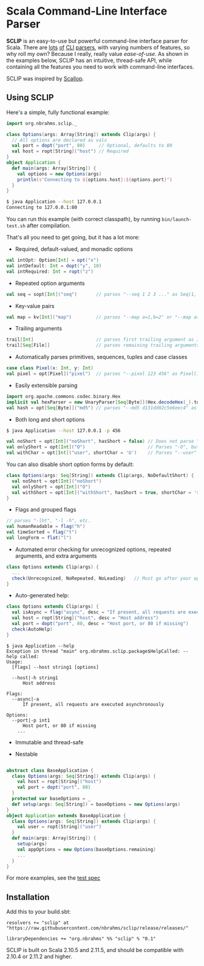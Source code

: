 # Scala Command-Line Interface Parser

**SCLIP** is an easy-to-use but powerful command-line interface parser for Scala.
There are [lots](https://github.com/bmjames/scala-optparse-applicative) [of](http://software.clapper.org/argot/)
[CLI](https://github.com/scopt/scopt) [parsers](https://github.com/scallop/scallop), with
varying numbers of features, so why roll my own? Because I really, really value *ease-of-use*.
As shown in the examples below, SCLIP has an intuitive, thread-safe API, while containing all the features
you need to work with command-line interfaces.

SCLIP was inspired by [Scallop](https://github.com/scallop/scallop).

## Using SCLIP

Here's a simple, fully functional example:

```scala
import org.nbrahms.sclip._

class Options(args: Array[String]) extends Clip(args) {
  // All options are declared as vals
  val port = dopt("port", 80)     // Optional, defaults to 80
  val host = ropt[String]("host") // Required
}
object Application {
  def main(args: Array[String]) {
    val options = new Options(args)
    println(s"Connecting to ${options.host}:${options.port}")
  }
}
```
```bash
$ java Application --host 127.0.0.1
Connecting to 127.0.0.1:80
```

You can run this example (with correct classpath), by running `bin/launch-test.sh` after compilation.

That's all you need to get going, but it has a lot more:

* Required, default-valued, and monadic options

```scala
val intOpt: Option[Int] = opt("x")
val intDefault: Int = dopt("y", 10)
val intRequired: Int = ropt("z")
```

* Repeated option arguments

```scala
val seq = sopt[Int]("seq")       // parses "--seq 1 2 3 ..." as Seq(1, 2, 3)
```

* Key-value pairs

```scala
val map = kv[Int]("map")         // parses "--map a=1,b=2" or "--map a=1 b=2" as Map("a" -> 1, "b" -> 2)
```

* Trailing arguments

```scala
trail[Int]                       // parses first trailing argument as Int
trail[Seq[File]]                 // parses remaining trailing arguments as File objects
```

* Automatically parses primitives, sequences, tuples and case classes

```scala
case class Pixel(x: Int, y: Int)
val pixel = opt[Pixel]("pixel")  // parses "--pixel 123 456" as Pixel(123, 456)
```

* Easily extensible parsing

```scala
import org.apache.commons.codec.binary.Hex
implicit val hexParser = new UnaryParser[Seq[Byte]](Hex.decodeHex(_).toSeq, "hex")
val hash = opt[Seq[Byte]]("md5") // parses "--md5 d131dd02c5e6eec4" as a byte seq
```

* Both long and short options

```bash
$ java Application --host 127.0.0.1 -p 456
```

```scala
val noShort = opt[Int]("noShort", hasShort = false) // Does not parse "-n"
val onlyShort = opt[Int]("O")                       // Parses "-O", but not "--O"
val withChar = opt[Int]("user", shortChar = 'U')    // Parses "--user" or "-U'
```

You can also disable short option forms by default:
```scala
class Options(args: Seq[String]) extends Clip(args, NoDefaultShort) {
  val noShort = opt[Int]("noShort")
  val onlyShort = opt[Int]("O")
  val withShort = opt[Int]("withShort", hasShort = true, shortChar = 's')
}
```

* Flags and grouped flags

```scala
// parses "-lht", "-l -h", etc.
val humanReadable = flag("h")
val timeSorted = flag("t")
val longForm = flat("l")
```

* Automated error checking for unrecognized options, repeated arguments, and extra arguments

```scala
class Options extends Clip(args) {
  ...
  check(Unrecognized, NoRepeated, NoLeading)   // Must go after your options
}
```

* Auto-generated help:

```scala
class Options extends Clip(args) {
  val isAsync = flag("async", desc = "If present, all requests are executed asynchronously")
  val host = ropt[String]("host", desc = "Host address")
  val port = dopt("port", 80, desc = "Host port, or 80 if missing")
  check(AutoHelp)
}
```
```
$ java Application --help
Exception in thread "main" org.nbrahms.sclip.package$HelpCalled: --help called:
Usage:
  [flags] --host string1 [options]

  --host|-h string1
      Host address

Flags:
  --async|-a
      If present, all requests are executed asynchronously

Options:
  --port|-p int1
      Host port, or 80 if missing
    ...
```

* Immutable and thread-safe

* Nestable

```scala

abstract class BaseApplication {
  class Options(args: Seq[String]) extends Clip(args) {
    val host = ropt[String]("host")
    val port = dopt("port", 80)
  }
  protected var baseOptions = _
  def setup(args: Seq[String]) = baseOptions = new Options(args)
}
object Application extends BaseApplication {
  class Options(args: Seq[String]) extends Clip(args) {
    val user = ropt[String]("user")
  }
  def main(args: Array[String]) {
    setup(args)
    val appOptions = new Options(baseOptions.remaining)
    ...
  }
}

```

For more examples, see the [test spec](test-src/SclipSpec.scala)

## Installation

Add this to your build.sbt:

```
resolvers += "sclip" at "https://raw.githubusercontent.com/nbrahms/sclip/release/releases/"

libraryDependencies += "org.nbrahms" %% "sclip" % "0.1"
```

SCLIP is built on Scala 2.10.5 and 2.11.5, and should be compatible with 2.10.4 or 2.11.2 and higher.
